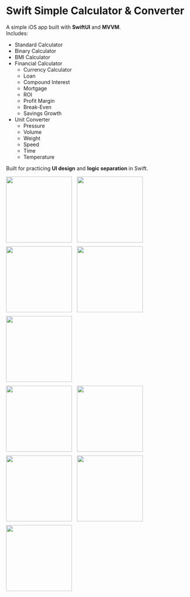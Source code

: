 # Swift Simple Calculator & Converter

A simple iOS app built with **SwiftUI** and **MVVM**.  
Includes:
- Standard Calculator  
- Binary Calculator
- BMI Calculator
- Financial Calculator
    - Currency Calculator
    - Loan
    - Compound Interest
    - Mortgage
    - ROI
    - Profit Margin
    - Break-Even
    - Savings Growth
- Unit Converter  
    - Pressure
    - Volume
    - Weight
    - Speed
    - Time
    - Temperature

Built for practicing **UI design** and **logic separation** in Swift.

<p align="left">
  <img src="https://github.com/user-attachments/assets/939365f1-f25f-4d32-896c-046098993e8f" width="180" style="margin-right: 10px; margin-bottom: 10px;" />
  <img src="https://github.com/user-attachments/assets/1fe57d45-af94-464c-9805-cef0807b5b88" width="180" style="margin-right: 10px; margin-bottom: 10px;" />
  <img src="https://github.com/user-attachments/assets/b9b01c83-98bb-46dd-a772-4df5ba68a696" width="180" style="margin-right: 10px; margin-bottom: 10px;" />
  <img src="https://github.com/user-attachments/assets/225eb416-2bb0-460b-b103-9db7a2681791" width="180" style="margin-right: 10px;" margin-bottom: 10px;" />
  <img src="https://github.com/user-attachments/assets/b29a4809-e85f-4879-9de6-aca995ca9459" width="180" style="margin-bottom: 10px;" />
  <br>
  <img src="https://github.com/user-attachments/assets/53b250d5-0d95-4c43-88e2-7fd03208eb8b" width="180" style="margin-right: 10px; margin-bottom: 10px;" />
  <img src="https://github.com/user-attachments/assets/9dc4efa7-0e73-406b-8f52-fdef44730ad7" width="180" style="margin-right: 10px; margin-bottom: 10px;" />
  <img src="https://github.com/user-attachments/assets/f6555855-fdd3-4993-a100-d9c61b272ac5" width="180" style="margin-right: 10px; margin-bottom: 10px;" />
  <img src="https://github.com/user-attachments/assets/9c79dfbb-8905-486c-8018-d00483ca6b01" width="180" style="margin-right: 10px;" margin-bottom: 10px;" />
  <img src="https://github.com/user-attachments/assets/8be9e3cb-18a0-4496-bfd9-351ab7e941a9" width="180" style="margin-bottom: 10px;" />
</p>
